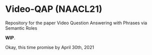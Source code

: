 # Video-QAP (NAACL21)
Repository for the paper Video Question Answering with Phrases via Semantic Roles

**WIP**.

Okay, this time promise by April 30th, 2021
